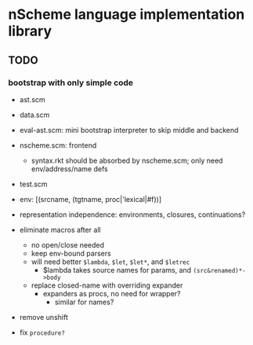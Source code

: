 # nScheme language implementation library

## TODO

### bootstrap with only simple code

* ast.scm
* data.scm
* eval-ast.scm: mini bootstrap interpreter to skip middle and backend
* nscheme.scm: frontend
  * syntax.rkt should be absorbed by nscheme.scm; only need env/address/name defs
* test.scm

* env: [(srcname, (tgtname, proc|'lexical|#f))]
* representation independence: environments, closures, continuations?
* eliminate macros after all
  * no open/close needed
  * keep env-bound parsers
  * will need better `$lambda`, `$let`, `$let*`, and `$letrec`
    * $lambda takes source names for params, and `(src&renamed)*->body`
  * replace closed-name with overriding expander
    * expanders as procs, no need for wrapper?
      * similar for names?
* remove unshift
* fix `procedure?`
